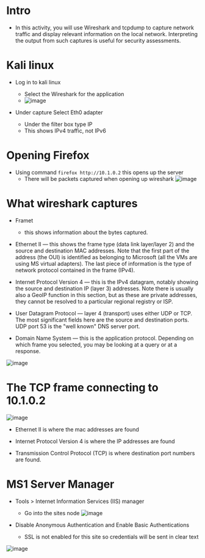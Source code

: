 # Intro
- In this activity, you will use Wireshark and tcpdump to capture network traffic and display relevant information on the local network. Interpreting the output from such captures is useful for security assessments.

# Kali linux
- Log in to kali linux
  - Select the Wireshark for the application
  - ![image](https://user-images.githubusercontent.com/81980702/122490323-5d7ea100-cfa7-11eb-82b2-e9d2ffa01036.png)

- Under capture Select Eth0 adapter
  - Under the filter box type IP
  - This shows IPv4 traffic, not IPv6

# Opening Firefox
- Using command ``firefox http://10.1.0.2`` this opens up the server
  - There will be packets captured when opening up wireshark
![image](https://user-images.githubusercontent.com/81980702/122490641-15ac4980-cfa8-11eb-80e2-2693bbc00834.png)

# What wireshark captures 
- Framet
  - this shows information about the bytes captured.

- Ethernet II
  — this shows the frame type (data link layer/layer 2) and the source and destination MAC addresses. Note that the first part of the address (the OUI) is identified as belonging to Microsoft (all the VMs are using MS virtual adapters). The last piece of information is the type of network protocol contained in the frame (IPv4).

- Internet Protocol Version 4
  — this is the IPv4 datagram, notably showing the source and destination IP (layer 3) addresses. Note there is usually also a GeoIP function in this section, but as these are private addresses, they cannot be resolved to a particular regional registry or ISP.

- User Datagram Protocol
  — layer 4 (transport) uses either UDP or TCP. The most significant fields here are the source and destination ports. UDP port 53 is the "well known" DNS server port.

- Domain Name System
  — this is the application protocol. Depending on which frame you selected, you may be looking at a query or at a response.
  
![image](https://user-images.githubusercontent.com/81980702/122508878-5320cf00-cfc8-11eb-9cb9-734b2997d15d.png)

# The TCP frame connecting to 10.1.0.2
![image](https://user-images.githubusercontent.com/81980702/122508979-8cf1d580-cfc8-11eb-83ab-00fd46d5908a.png)

- Ethernet II is where the mac addresses are found

- Internet Protocol Version 4 is where the IP addresses are found

- Transmission Control Protocol (TCP) is where destination port numbers are found.

# MS1 Server Manager
- Tools > Internet Information Services (IIS) manager
  - Go into the sites node 
![image](https://user-images.githubusercontent.com/81980702/122509580-a5aebb00-cfc9-11eb-8f5c-5b1e54d8733c.png)

- Disable Anonymous Authentication and Enable Basic Authentications
  - SSL is not enabled for this site so credentials will be sent in clear text 

![image](https://user-images.githubusercontent.com/81980702/122509742-e3abdf00-cfc9-11eb-8f42-454c51e9cdd1.png)










